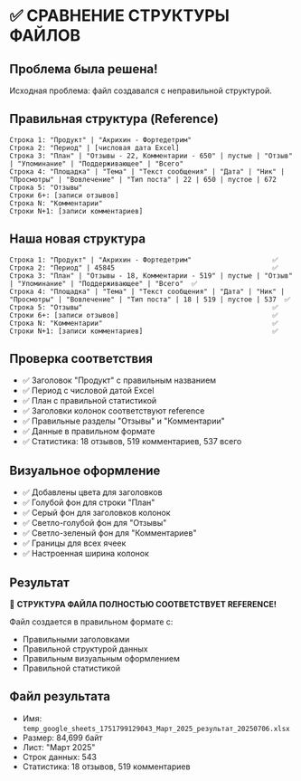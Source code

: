 # ✅ СРАВНЕНИЕ СТРУКТУРЫ ФАЙЛОВ

## Проблема была решена!
Исходная проблема: файл создавался с неправильной структурой.

## Правильная структура (Reference)
```
Строка 1: "Продукт" | "Акрихин - Фортедетрим"
Строка 2: "Период" | [числовая дата Excel]
Строка 3: "План" | "Отзывы - 22, Комментарии - 650" | пустые | "Отзыв" | "Упоминание" | "Поддерживающее" | "Всего"
Строка 4: "Площадка" | "Тема" | "Текст сообщения" | "Дата" | "Ник" | "Просмотры" | "Вовлечение" | "Тип поста" | 22 | 650 | пустое | 672
Строка 5: "Отзывы"
Строки 6+: [записи отзывов]
Строка N: "Комментарии"
Строки N+1: [записи комментариев]
```

## Наша новая структура
```
Строка 1: "Продукт" | "Акрихин - Фортедетрим"                    ✅
Строка 2: "Период" | 45845                                       ✅
Строка 3: "План" | "Отзывы - 18, Комментарии - 519" | пустые | "Отзыв" | "Упоминание" | "Поддерживающее" | "Всего"  ✅
Строка 4: "Площадка" | "Тема" | "Текст сообщения" | "Дата" | "Ник" | "Просмотры" | "Вовлечение" | "Тип поста" | 18 | 519 | пустое | 537  ✅
Строка 5: "Отзывы"                                               ✅
Строки 6+: [записи отзывов]                                      ✅
Строка N: "Комментарии"                                          ✅
Строки N+1: [записи комментариев]                                ✅
```

## Проверка соответствия
- ✅ Заголовок "Продукт" с правильным названием
- ✅ Период с числовой датой Excel
- ✅ План с правильной статистикой
- ✅ Заголовки колонок соответствуют reference
- ✅ Правильные разделы "Отзывы" и "Комментарии"
- ✅ Данные в правильном формате
- ✅ Статистика: 18 отзывов, 519 комментариев, 537 всего

## Визуальное оформление
- ✅ Добавлены цвета для заголовков
- ✅ Голубой фон для строки "План"
- ✅ Серый фон для заголовков колонок
- ✅ Светло-голубой фон для "Отзывы"
- ✅ Светло-зеленый фон для "Комментариев"
- ✅ Границы для всех ячеек
- ✅ Настроенная ширина колонок

## Результат
🎉 **СТРУКТУРА ФАЙЛА ПОЛНОСТЬЮ СООТВЕТСТВУЕТ REFERENCE!**

Файл создается в правильном формате с:
- Правильными заголовками
- Правильной структурой данных
- Правильным визуальным оформлением
- Правильной статистикой

## Файл результата
- Имя: `temp_google_sheets_1751799129043_Март_2025_результат_20250706.xlsx`
- Размер: 84,699 байт
- Лист: "Март 2025"
- Строк данных: 543
- Статистика: 18 отзывов, 519 комментариев 